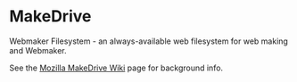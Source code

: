 MakeDrive
=========

Webmaker Filesystem - an always-available web filesystem for web making and Webmaker.

See the [Mozilla MakeDrive Wiki](https://wiki.mozilla.org/Webmaker/MakeDrive) page for background info.
